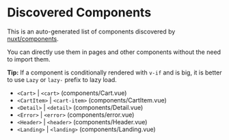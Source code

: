# Discovered Components

This is an auto-generated list of components discovered by [nuxt/components](https://github.com/nuxt/components).

You can directly use them in pages and other components without the need to import them.

**Tip:** If a component is conditionally rendered with `v-if` and is big, it is better to use `Lazy` or `lazy-` prefix to lazy load.

- `<Cart>` | `<cart>` (components/Cart.vue)
- `<CartItem>` | `<cart-item>` (components/CartItem.vue)
- `<Detail>` | `<detail>` (components/Detail.vue)
- `<Error>` | `<error>` (components/error.vue)
- `<Header>` | `<header>` (components/Header.vue)
- `<Landing>` | `<landing>` (components/Landing.vue)
